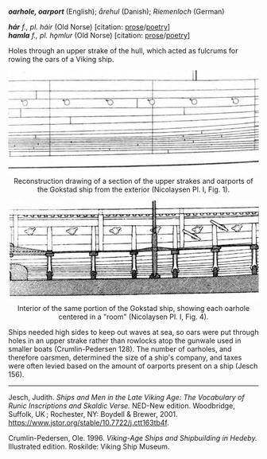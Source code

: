 **_oarhole, oarport_** (English); _årehul_ (Danish); _Riemenloch_ (German)

_**hár** f., pl. háir_ (Old Norse) [citation: [prose](https://onp.ku.dk/onp/onp.php?o31447)/[poetry](https://lexiconpoeticum.org/m.php?p=lemma&i=31982)]     
_**hamla** f., pl. hǫmlur_ (Old Norse) [citation: [prose](https://onp.ku.dk/onp/onp.php?o31115)/[poetry](https://lexiconpoeticum.org/m.php?p=lemma&i=31626)]   


  Holes through an upper strake of the hull, which acted as fulcrums for rowing the oars of a Viking ship.

<div align="center">
  
  ![oarholes from the Gokstad ship, exterior](../images/Oarholes_Gokstad_Ex.jpg)  
  Reconstruction drawing of a section of the upper strakes and oarports of the Gokstad ship from the exterior (Nicolaysen Pl. I, Fig. 1).

  ![oarholes from the Gokstad ship, interior](../images/Oarholes_Gokstad_In.jpg)  
  Interior of the same portion of the Gokstad ship, showing each oarhole centered in a "room" (Nicolaysen Pl. I, Fig. 4).

</div>

Ships needed high sides to keep out waves at sea, so oars were put through holes in an upper strake rather than rowlocks atop the gunwale used in smaller boats (Crumlin-Pedersen 128). The number of oarholes, and therefore oarsmen, determined the size of a ship's company, and taxes were often levied based on the amount of oarports present on a ship (Jesch 156).
         

---

  Jesch, Judith. _Ships and Men in the Late Viking Age: The Vocabulary of Runic Inscriptions and Skaldic Verse._ NED-New edition. Woodbridge, Suffolk, UK ; Rochester, NY: 
Boydell & Brewer, 2001. https://www.jstor.org/stable/10.7722/j.ctt163tb4f.


  Crumlin-Pedersen, Ole. 1996. _Viking-Age Ships and Shipbuilding in Hedeby._ Illustrated edition. Roskilde: Viking Ship Museum.



